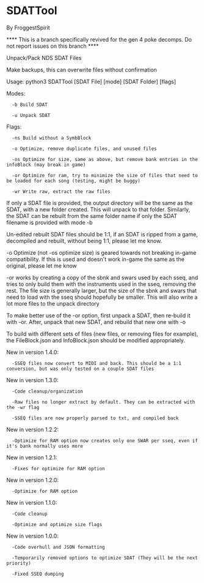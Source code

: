 # SDATTool
By FroggestSpirit

**** This is a branch specifically revived for the gen 4 poke decomps. Do not report issues on this branch ****

Unpack/Pack NDS SDAT Files

Make backups, this can overwrite files without confirmation

Usage: python3 SDATTool [SDAT File] [mode] [SDAT Folder] [flags]

Modes: 

      -b Build SDAT

      -u Unpack SDAT

Flags:
      
      -ns Build without a SymbBlock

      -o Optimize, remove duplicate files, and unused files

      -os Optimize for size, same as above, but remove bank entries in the infoBlock (may break in game)

      -or Optimize for ram, try to minimize the size of files that need to be loaded for each song (testing, might be buggy)

      -wr Write raw, extract the raw files
      
If only a SDAT file is provided, the output directory will be the same as the SDAT, with a new folder created. This will unpack to that folder. Similarly, the SDAT can be rebuilt from the same folder name if only the SDAT filename is provided with mode -b

Un-edited rebuilt SDAT files should be 1:1, if an SDAT is ripped from a game, decompiled and rebuilt, without being 1:1, please let me know.

-o Optimize (not -os optimize size) is geared towards not breaking in-game compatibility. If this is used and doesn't work in-game the same as the original, please let me know

-or works by creating a copy of the sbnk and swars used by each sseq, and tries to only build them with the instruments used in the sseq, removing the rest. The file size is generally larger, but the size of the sbnk and swars that need to load with the sseq should hopefully be smaller. This will also write a lot more files to the unpack directory

To make better use of the -or option, first unpack a SDAT, then re-build it with -or. After, unpack that new SDAT, and rebuild that new one with -o

To build with different sets of files (new files, or removing files for example), the FileBlock.json and InfoBlock.json should be modified appropriately.


New in version 1.4.0:

      -SSEQ files now convert to MIDI and back. This should be a 1:1 conversion, but was only tested on a couple SDAT files

New in version 1.3.0:

      -Code cleanup/organization

      -Raw files no longer extract by default. They can be extracted with the -wr flag

      -SSEQ files are now properly parsed to txt, and compiled back

New in version 1.2.2:

      -Optimize for RAM option now creates only one SWAR per sseq, even if it's bank normally uses more

New in version 1.2.1:

      -Fixes for optimize for RAM option

New in version 1.2.0:

      -Optimize for RAM option

New in version 1.1.0:

      -Code cleanup

      -Optimize and optimize size flags

New in version 1.0.0:

      -Code overhull and JSON formatting

      -Temporarily removed options to optimize SDAT (They will be the next priority)

      -Fixed SSEQ dumping

